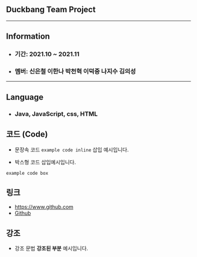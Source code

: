 ## Duckbang Team Project
  
***

## Information

* ### 기간: 2021.10 ~ 2021.11
* ### 멤버: 신은철 이한나 박천혁 이덕중 나지수 김의성

***

## Language

* ### Java, JavaScript, css, HTML

## 코드 (Code)

* 문장속 코드 `example code inline` 삽입 예시입니다.

* 박스형 코드 삽입예시입니다.
```
example code box
```

## 링크

* <https://www.github.com>
* [Github](https://www.github.com)

## 강조

* 강조 문법 **강조된 부분** 예시입니다.


